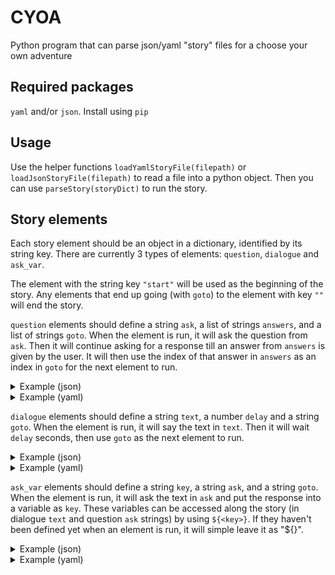 # CYOA
Python program that can parse json/yaml "story" files for a choose your own adventure

## Required packages
`yaml` and/or `json`. Install using `pip`

## Usage
Use the helper functions `loadYamlStoryFile(filepath)` or `loadJsonStoryFile(filepath)` to read a file into a python object.
Then you can use `parseStory(storyDict)` to run the story.

## Story elements
Each story element should be an object in a dictionary, identified by its string key. 
There are currently 3 types of elements: `question`, `dialogue` and `ask_var`.

The element with the string key `"start"` will be used as the beginning of the story.
Any elements that end up going (with `goto`) to the element with key `""` will end the story.

`question` elements should define a string `ask`, a list of strings `answers`, and a list of strings `goto`.
When the element is run, it will ask the question from `ask`.
Then it will continue asking for a response till an answer from `answers` is given by the user.
It will then use the index of that answer in `answers` as an index in `goto` for the next element to run.
<details>
    <summary>Example (json)</summary>

```json
{
  "q": {
    "type": "question",
    "ask": "Do you want 1 or 2?",
    "answers": ["1", "2"],
    "goto": ["answer_one", "answer_two"]
  }
}
```
</details>
<details>
    <summary>Example (yaml)</summary>

```yaml
q: 
  type: question
  ask: Do you want 1 or 2?
  answers: 
  # quotation marks here are just to escape the numbers being literal
  - '1' 
  - '2'
  goto: 
  - answer_one
  - answer_two
```
</details>

`dialogue` elements should define a string `text`, a number `delay` and a string `goto`.
When the element is run, it will say the text in `text`. Then it will wait `delay` seconds, then use `goto` as the next element to run.
<details>
    <summary>Example (json)</summary>

```json
{
  "d": {
    "type": "dialogue",
    "text": "This message takes 5 seconds",
    "delay": 5,
    "goto": "after_d"
  }
}
```
</details>
<details>
    <summary>Example (yaml)</summary>

```yaml
d: 
  type: dialogue
  text: This message takes 5 seconds
  delay: 5
  goto: after_d
```
</details>

`ask_var` elements should define a string `key`, a string `ask`, and a string `goto`.
When the element is run, it will ask the text in `ask` and put the response into a variable as `key`.
These variables can be accessed along the story (in dialogue `text` and question `ask` strings) by using `${<key>}`. 
If they haven't been defined yet when an element is run, it will simple leave it as "\$\{<key>}".
<details>
    <summary>Example (json)</summary>

```json
{
  "a": {
    "type": "ask_var",
    "key": "name",
    "ask": "What is your name?",
    "goto": "d"
  },
  "d": {
    "type": "dialogue",
    "text": "Hello, ${name}",
    "delay": 3,
    "goto": ""
  }
}
```
</details>
<details>
    <summary>Example (yaml)</summary>

```yaml
a:
  type: ask_var
  key: name
  ask: What is your name?
  goto: d
d:
  type: dialogue
  text: Hello, ${name}
  delay: 3
  goto: ""
```
</details>

